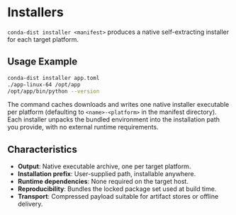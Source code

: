 # Installers

`conda-dist installer <manifest>` produces a native self-extracting installer
for each target platform.

## Usage Example

```bash
conda-dist installer app.toml
./app-linux-64 /opt/app
/opt/app/bin/python --version
```

The command caches downloads and writes one native installer executable per
platform (defaulting to `<name>-<platform>` in the manifest directory). Each
installer unpacks the bundled environment into the installation path you
provide, with no external runtime requirements.

## Characteristics

- **Output**: Native executable archive, one per target platform.
- **Installation prefix**: User-supplied path, installable anywhere.
- **Runtime dependencies**: None required on the target host.
- **Reproducibility**: Bundles the locked package set used at build time.
- **Transport**: Compressed payload suitable for artifact stores or offline delivery.
